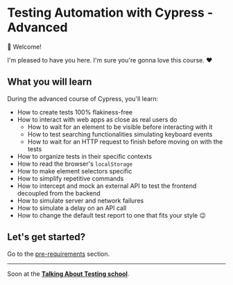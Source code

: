 # Testing Automation with Cypress - Advanced

👋 Welcome!

I'm pleased to have you here. I'm sure you're gonna love this course. ❤️

## What you will learn

During the advanced course of Cypress, you'll learn:

- How to create tests 100% flakiness-free
- How to interact with web apps as close as real users do
  - How to wait for an element to be visible before interacting with it
  - How to test searching functionalities simulating keyboard events
  - How to wait for an HTTP request to finish before moving on with the tests
- How to organize tests in their specific contexts
- How to read the browser's `localStorage`
- How to make element selectors specific
- How to simplify repetitive commands
- How to intercept and mock an external API to test the frontend decoupled from the backend
- How to simulate server and network failures
- How to simulate a delay on an API call
- How to change the default test report to one that fits your style 😉

## Let's get started?

Go to the [pre-requirements](./lessons/0.md) section.

___

Soon at the [**Talking About Testing school**](https://udemy.com/user/walmyr).

